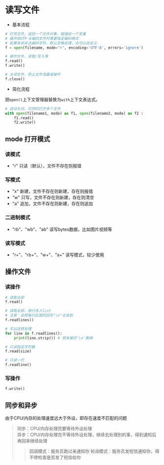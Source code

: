# 读写文件

- 基本流程

```python
# 打开文件，返回一个文件对象，赋值给一个变量
# 操作非UTF-8编码文件时需要指定编码格式
# 如果夹杂非法编码字符，默认忽略处理，也可以自定义
f = open(filename, mode="r", encoding='UTF-8', errors='ignore')

# 操作文件，读取/写入等
f.read()
f.write()

# 关闭文件，防止文件泄露或破坏
f.close()
```

- 简化流程

把`open()`上下文管理器替换为`with`上下文表达式。

```python
# 自动关闭，可同时打开多个文件
with open(filename1, mode) as f1, open(filename2, mode) as f2 :
    f1.read()
    f2.write()
```

## mode 打开模式

### 读模式

- "r" 只读（默认），文件不存在则报错

### 写模式

- "x" 新建，文件不存在则新建，存在则报错
- "w" 只写，文件不存在则新建，存在则清空
- "a" 追加，文件不存在则新建，存在则追加

### 二进制模式

- "rb"、"wb"、"ab" 读写bytes数据，比如图片视频等

### 读写模式

- "r+"、"rb+"、"w+"、"a+" 读写模式，较少使用

## 操作文件

### 读操作

```python
# 读取全部
f.read()

# 读取全部，按行存入list
# 注意：会把每行后面的回车"\n"也读到
f.readlines()

# 可以这样处理
for line in f.readlines():
    print(line.strip()) # 把末尾的'\n'删掉
```

```python
# 只读指定字符数
f.read(size)

# 只读一行
f.readline()
```

### 写操作

```python
f.write()
```


## 同步和异步

由于CPU/内存的处理速度远大于外设，即存在速度不匹配的问题  
> 同步：CPU/内存处理完要等待外设处理  
> 异步：CPU/内存处理完不等待外设处理，继续去处理别的事，得到通知后再回来继续处理
>> 回调模式：服务员跑过来通知你
>> 轮询模式：服务员发短信通知你，得不停检查是否发了短信给你
